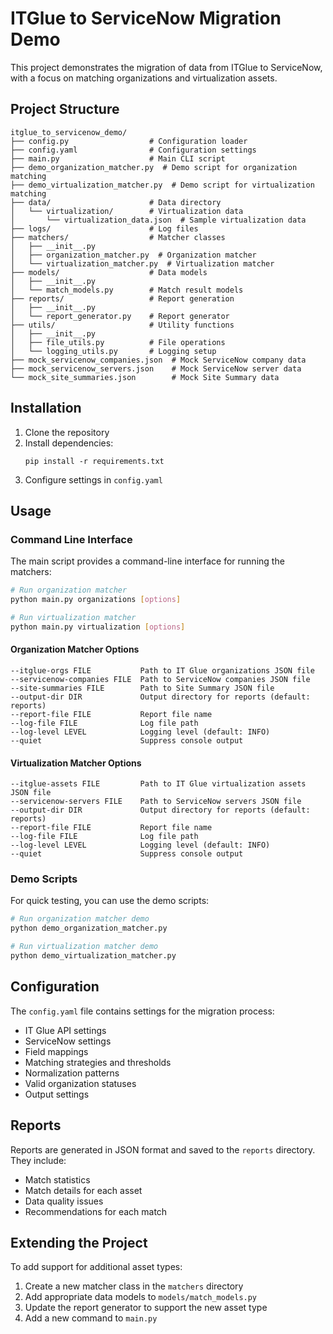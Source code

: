 # ITGlue to ServiceNow Migration Demo

This project demonstrates the migration of data from ITGlue to ServiceNow, with a focus on matching organizations and virtualization assets.

## Project Structure

```
itglue_to_servicenow_demo/
├── config.py                  # Configuration loader
├── config.yaml                # Configuration settings
├── main.py                    # Main CLI script
├── demo_organization_matcher.py  # Demo script for organization matching
├── demo_virtualization_matcher.py  # Demo script for virtualization matching
├── data/                      # Data directory
│   └── virtualization/        # Virtualization data
│       └── virtualization_data.json  # Sample virtualization data
├── logs/                      # Log files
├── matchers/                  # Matcher classes
│   ├── __init__.py
│   ├── organization_matcher.py  # Organization matcher
│   └── virtualization_matcher.py  # Virtualization matcher
├── models/                    # Data models
│   ├── __init__.py
│   └── match_models.py        # Match result models
├── reports/                   # Report generation
│   ├── __init__.py
│   └── report_generator.py    # Report generator
├── utils/                     # Utility functions
│   ├── __init__.py
│   ├── file_utils.py          # File operations
│   └── logging_utils.py       # Logging setup
├── mock_servicenow_companies.json  # Mock ServiceNow company data
├── mock_servicenow_servers.json    # Mock ServiceNow server data
└── mock_site_summaries.json        # Mock Site Summary data
```

## Installation

1. Clone the repository
2. Install dependencies:
   ```
   pip install -r requirements.txt
   ```
3. Configure settings in `config.yaml`

## Usage

### Command Line Interface

The main script provides a command-line interface for running the matchers:

```bash
# Run organization matcher
python main.py organizations [options]

# Run virtualization matcher
python main.py virtualization [options]
```

#### Organization Matcher Options

```
--itglue-orgs FILE           Path to IT Glue organizations JSON file
--servicenow-companies FILE  Path to ServiceNow companies JSON file
--site-summaries FILE        Path to Site Summary JSON file
--output-dir DIR             Output directory for reports (default: reports)
--report-file FILE           Report file name
--log-file FILE              Log file path
--log-level LEVEL            Logging level (default: INFO)
--quiet                      Suppress console output
```

#### Virtualization Matcher Options

```
--itglue-assets FILE         Path to IT Glue virtualization assets JSON file
--servicenow-servers FILE    Path to ServiceNow servers JSON file
--output-dir DIR             Output directory for reports (default: reports)
--report-file FILE           Report file name
--log-file FILE              Log file path
--log-level LEVEL            Logging level (default: INFO)
--quiet                      Suppress console output
```

### Demo Scripts

For quick testing, you can use the demo scripts:

```bash
# Run organization matcher demo
python demo_organization_matcher.py

# Run virtualization matcher demo
python demo_virtualization_matcher.py
```

## Configuration

The `config.yaml` file contains settings for the migration process:

- IT Glue API settings
- ServiceNow settings
- Field mappings
- Matching strategies and thresholds
- Normalization patterns
- Valid organization statuses
- Output settings

## Reports

Reports are generated in JSON format and saved to the `reports` directory. They include:

- Match statistics
- Match details for each asset
- Data quality issues
- Recommendations for each match

## Extending the Project

To add support for additional asset types:

1. Create a new matcher class in the `matchers` directory
2. Add appropriate data models to `models/match_models.py`
3. Update the report generator to support the new asset type
4. Add a new command to `main.py`